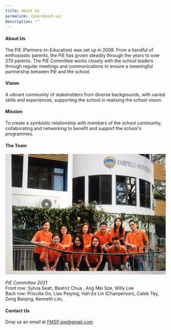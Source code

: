 ```yaml
---
title: About Us
permalink: /pie/about-us/
description: ""
---
```

<h4><strong>About Us</strong></h4>

<p>The PiE (Partners-in-Education) was set up in 2008. From a handful of enthusiastic parents, the PiE has grown steadily through the years to over 270 parents. The PiE Committee works closely with the school leaders through regular meetings and communications to ensure a&nbsp;meaningful partnership between PiE and the school.</p>

<h4><strong>Vision</strong></h4>

<p>A vibrant community of stakeholders from diverse backgrounds, with varied skills and experiences, supporting the school in realising the school vision.</p>

<h4><strong>Mission</strong></h4>

<p>To create a symbiotic relationship with members of the school community, collaborating and networking to benefit and support the school's programmes.</p>

<h4><strong>The Team</strong></h4>

<img src="/images/pie.jpg">

<p><em>PiE Committee 2021<br></em>Front row: Sylvia Seah, Beatriz Chua , Ang Mei Sze, Willy Lee<br>Back row: Priscilla Oo, Liao Peiying, Hah Ee Lin (Chairperson), Caleb Tey, Zeng Beiqing, Kenneth Lim,</p>
<h4><strong>Contact Us</strong></h4>
<p>Drop us an email at&nbsp;<a href="mailto:FMSP.pie@gmail.com">FMSP.pie@gmail.com</a></p>